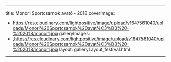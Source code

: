 
---
title: Monori Sportcsarnok avató - 2018
coverImage:
  - https://res.cloudinary.com/lightpositive/image/upload/v1647561040/uploads/Monori%20Sportcsarnok%20avat%C3%B3%20-%202018/monor1.jpg
galleryImages:
   - ,https://res.cloudinary.com/lightpositive/image/upload/v1647561040/uploads/Monori%20Sportcsarnok%20avat%C3%B3%20-%202018/monor1.jpg
layout: galleryLayout_festival.html
---
